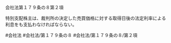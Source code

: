 会社法第１７９条の８第２項

特別支配株主は、裁判所の決定した売買価格に対する取得日後の法定利率による利息をも支払わなければならない。

#会社法
#会社法/第１７９条の８
#会社法/第１７９条の８/第２項
